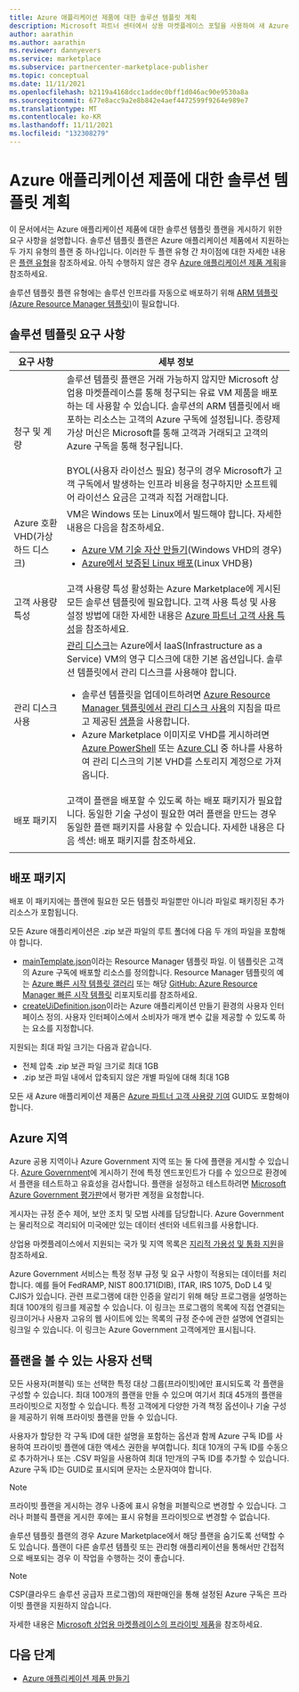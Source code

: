 ```yaml
---
title: Azure 애플리케이션 제품에 대한 솔루션 템플릿 계획
description: Microsoft 파트너 센터에서 상용 마켓플레이스 포털을 사용하여 새 Azure 애플리케이션 제품에 대한 솔루션 템플릿 플랜을 만드는 데 필요한 사항에 대해 알아봅니다.
author: aarathin
ms.author: aarathin
ms.reviewer: dannyevers
ms.service: marketplace
ms.subservice: partnercenter-marketplace-publisher
ms.topic: conceptual
ms.date: 11/11/2021
ms.openlocfilehash: b2119a4168dcc1addec0bff1d046ac90e9530a8a
ms.sourcegitcommit: 677e8acc9a2e8b842e4aef4472599f9264e989e7
ms.translationtype: MT
ms.contentlocale: ko-KR
ms.lasthandoff: 11/11/2021
ms.locfileid: "132308279"
---
```

# <a name="plan-a-solution-template-for-an-azure-application-offer"></a>Azure 애플리케이션 제품에 대한 솔루션 템플릿 계획

이 문서에서는 Azure 애플리케이션 제품에 대한 솔루션 템플릿 플랜을 게시하기 위한 요구 사항을 설명합니다. 솔루션 템플릿 플랜은 Azure 애플리케이션 제품에서 지원하는 두 가지 유형의 플랜 중 하나입니다. 이러한 두 플랜 유형 간 차이점에 대한 자세한 내용은 [플랜 유형](plan-azure-application-offer.md#plans)을 참조하세요. 아직 수행하지 않은 경우 [Azure 애플리케이션 제품 계획](plan-azure-application-offer.md)을 참조하세요.

솔루션 템플릿 플랜 유형에는 솔루션 인프라를 자동으로 배포하기 위해 [ARM 템플릿(Azure Resource Manager 템플릿)](../azure-resource-manager/templates/overview.md)이 필요합니다.

## <a name="solution-template-requirements"></a>솔루션 템플릿 요구 사항

| 요구 사항 | 세부 정보 |
| ------------ | ------------- |
| 청구 및 계량 | 솔루션 템플릿 플랜은 거래 가능하지 않지만 Microsoft 상업용 마켓플레이스를 통해 청구되는 유료 VM 제품을 배포하는 데 사용할 수 있습니다. 솔루션의 ARM 템플릿에서 배포하는 리소스는 고객의 Azure 구독에 설정됩니다. 종량제 가상 머신은 Microsoft를 통해 고객과 거래되고 고객의 Azure 구독을 통해 청구됩니다. <br><br> BYOL(사용자 라이선스 필요) 청구의 경우 Microsoft가 고객 구독에서 발생하는 인프라 비용을 청구하지만 소프트웨어 라이선스 요금은 고객과 직접 거래합니다. |
| Azure 호환 VHD(가상 하드 디스크) | VM은 Windows 또는 Linux에서 빌드해야 합니다. 자세한 내용은 다음을 참조하세요.<ul><li>[Azure VM 기술 자산 만들기](./azure-vm-create-certification-faq.yml#address-a-vulnerability-or-an-exploit-in-a-vm-offer)(Windows VHD의 경우)</li><li>[Azure에서 보증된 Linux 배포](../virtual-machines/linux/endorsed-distros.md)(Linux VHD용)</li></ul> |
| 고객 사용량 특성 | 고객 사용량 특성 활성화는 Azure Marketplace에 게시된 모든 솔루션 템플릿에 필요합니다. 고객 사용 특성 및 사용 설정 방법에 대한 자세한 내용은 [Azure 파트너 고객 사용 특성](azure-partner-customer-usage-attribution.md)을 참조하세요. |
| 관리 디스크 사용 | [관리 디스크](../virtual-machines/managed-disks-overview.md)는 Azure에서 IaaS(Infrastructure as a Service) VM의 영구 디스크에 대한 기본 옵션입니다. 솔루션 템플릿에서 관리 디스크를 사용해야 합니다.<ul><li>솔루션 템플릿을 업데이트하려면 [Azure Resource Manager 템플릿에서 관리 디스크 사용](../virtual-machines/using-managed-disks-template-deployments.md)의 지침을 따르고 제공된 [샘플](https://github.com/Azure/azure-quickstart-templates)을 사용합니다.</li><li>Azure Marketplace 이미지로 VHD를 게시하려면 [Azure PowerShell](/previous-versions/azure/virtual-machines/scripts/virtual-machines-powershell-sample-copy-managed-disks-vhd) 또는 [Azure CLI](/previous-versions/azure/virtual-machines/scripts/virtual-machines-cli-sample-copy-managed-disks-vhd) 중 하나를 사용하여 관리 디스크의 기본 VHD를 스토리지 계정으로 가져옵니다.</ul> |
| 배포 패키지 | 고객이 플랜을 배포할 수 있도록 하는 배포 패키지가 필요합니다. 동일한 기술 구성이 필요한 여러 플랜을 만드는 경우 동일한 플랜 패키지를 사용할 수 있습니다. 자세한 내용은 다음 섹션: 배포 패키지를 참조하세요. |
|||

## <a name="deployment-package"></a>배포 패키지

배포 이 패키지에는 플랜에 필요한 모든 템플릿 파일뿐만 아니라 파일로 패키징된 추가 리소스가 포함됩니다.

모든 Azure 애플리케이션은 .zip 보관 파일의 루트 폴더에 다음 두 개의 파일을 포함해야 합니다.

- [mainTemplate.json](../azure-resource-manager/managed-applications/publish-service-catalog-app.md?tabs=azure-powershell#create-the-arm-template)이라는 Resource Manager 템플릿 파일. 이 템플릿은 고객의 Azure 구독에 배포할 리소스를 정의합니다. Resource Manager 템플릿의 예는 [Azure 빠른 시작 템플릿 갤러리](https://azure.microsoft.com/resources/templates/) 또는 해당 [GitHub: Azure Resource Manager 빠른 시작 템플릿](https://github.com/azure/azure-quickstart-templates) 리포지토리를 참조하세요.
- [createUiDefinition.json](../azure-resource-manager/managed-applications/create-uidefinition-overview.md)이라는 Azure 애플리케이션 만들기 환경의 사용자 인터페이스 정의. 사용자 인터페이스에서 소비자가 매개 변수 값을 제공할 수 있도록 하는 요소를 지정합니다.

지원되는 최대 파일 크기는 다음과 같습니다.

- 전체 압축 .zip 보관 파일 크기로 최대 1GB
- .zip 보관 파일 내에서 압축되지 않은 개별 파일에 대해 최대 1GB

모든 새 Azure 애플리케이션 제품은 [Azure 파트너 고객 사용량 기여](azure-partner-customer-usage-attribution.md) GUID도 포함해야 합니다.

## <a name="azure-regions"></a>Azure 지역

Azure 공용 지역이나 Azure Government 지역 또는 둘 다에 플랜을 게시할 수 있습니다. [Azure Government](../azure-government/documentation-government-manage-marketplace-partners.md)에 게시하기 전에 특정 엔드포인트가 다를 수 있으므로 환경에서 플랜을 테스트하고 유효성을 검사합니다. 플랜을 설정하고 테스트하려면 [Microsoft Azure Government 평가판](https://azure.microsoft.com/global-infrastructure/government/request/)에서 평가판 계정을 요청합니다.

게시자는 규정 준수 제어, 보안 조치 및 모범 사례를 담당합니다. Azure Government는 물리적으로 격리되어 미국에만 있는 데이터 센터와 네트워크를 사용합니다.

상업용 마켓플레이스에서 지원되는 국가 및 지역 목록은 [지리적 가용성 및 통화 지원](marketplace-geo-availability-currencies.md)을 참조하세요.

Azure Government 서비스는 특정 정부 규정 및 요구 사항이 적용되는 데이터를 처리합니다. 예를 들어 FedRAMP, NIST 800.171(DIB), ITAR, IRS 1075, DoD L4 및 CJIS가 있습니다. 관련 프로그램에 대한 인증을 알리기 위해 해당 프로그램을 설명하는 최대 100개의 링크를 제공할 수 있습니다. 이 링크는 프로그램의 목록에 직접 연결되는 링크이거나 사용자 고유의 웹 사이트에 있는 목록의 규정 준수에 관한 설명에 연결되는 링크일 수 있습니다. 이 링크는 Azure Government 고객에게만 표시됩니다.

## <a name="choose-who-can-see-your-plan"></a>플랜을 볼 수 있는 사용자 선택

모든 사용자(퍼블릭) 또는 선택한 특정 대상 그룹(프라이빗)에만 표시되도록 각 플랜을 구성할 수 있습니다. 최대 100개의 플랜을 만들 수 있으며 여기서 최대 45개의 플랜을 프라이빗으로 지정할 수 있습니다. 특정 고객에게 다양한 가격 책정 옵션이나 기술 구성을 제공하기 위해 프라이빗 플랜을 만들 수 있습니다.

사용자가 할당한 각 구독 ID에 대한 설명을 포함하는 옵션과 함께 Azure 구독 ID를 사용하여 프라이빗 플랜에 대한 액세스 권한을 부여합니다. 최대 10개의 구독 ID를 수동으로 추가하거나 또는 .CSV 파일을 사용하여 최대 1만개의 구독 ID를 추가할 수 있습니다. Azure 구독 ID는 GUID로 표시되며 문자는 소문자여야 합니다.

> [!NOTE]
> 프라이빗 플랜을 게시하는 경우 나중에 표시 유형을 퍼블릭으로 변경할 수 있습니다. 그러나 퍼블릭 플랜을 게시한 후에는 표시 유형을 프라이빗으로 변경할 수 없습니다.

솔루션 템플릿 플랜의 경우 Azure Marketplace에서 해당 플랜을 숨기도록 선택할 수도 있습니다. 플랜이 다른 솔루션 템플릿 또는 관리형 애플리케이션을 통해서만 간접적으로 배포되는 경우 이 작업을 수행하는 것이 좋습니다.

> [!NOTE]
> CSP(클라우드 솔루션 공급자 프로그램)의 재판매인을 통해 설정된 Azure 구독은 프라이빗 플랜을 지원하지 않습니다.

자세한 내용은 [Microsoft 상업용 마켓플레이스의 프라이빗 제품](private-offers.md)을 참조하세요.

## <a name="next-steps"></a>다음 단계

- [Azure 애플리케이션 제품 만들기](azure-app-offer-setup.md)
